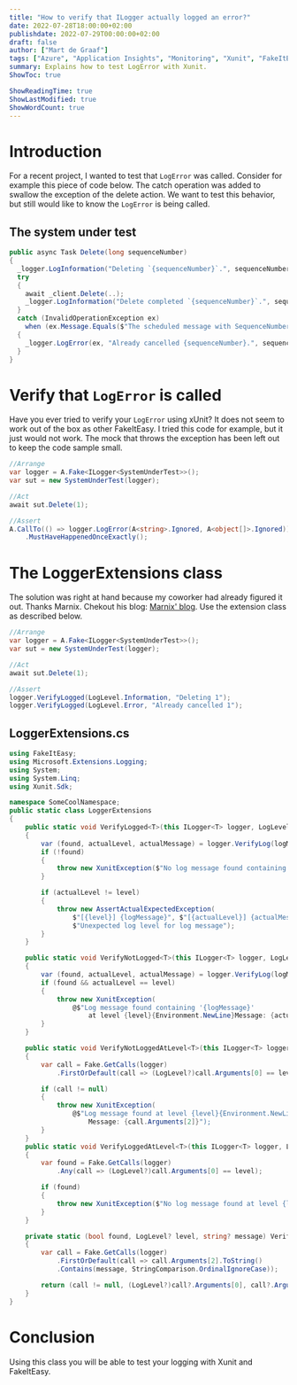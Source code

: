 ```yaml
---
title: "How to verify that ILogger actually logged an error?"
date: 2022-07-28T18:00:00+02:00
publishdate: 2022-07-29T00:00:00+02:00
draft: false
author: ["Mart de Graaf"]
tags: ["Azure", "Application Insights", "Monitoring", "Xunit", "FakeItEasy"]
summary: Explains how to test LogError with Xunit.
ShowToc: true

ShowReadingTime: true
ShowLastModified: true
ShowWordCount: true
---
```


# Introduction
For a recent project, I wanted to test that `LogError` was called.
Consider for example this piece of code below. The catch operation was added to swallow the exception of the delete action. We want to test this behavior, but still would like to know the `LogError` is being called.

## The system under test
```cs {linenos=table}
public async Task Delete(long sequenceNumber)
{
  _logger.LogInformation("Deleting `{sequenceNumber}`.", sequenceNumber);
  try
  {
    await _client.Delete(..);
    _logger.LogInformation("Delete completed `{sequenceNumber}`.", sequenceNumber);
  }
  catch (InvalidOperationException ex)
    when (ex.Message.Equals($"The scheduled message with SequenceNumber = {sequenceNumber} is already being cancelled."))
  {
    _logger.LogError(ex, "Already cancelled {sequenceNumber}.", sequenceNumber);
  }
}
```


# Verify that `LogError` is called

Have you ever tried to verify your `LogError` using xUnit? It does not seem to work out of the box as other FakeItEasy.
I tried this code for example, but it just would not work. The mock that throws the exception has been left out to keep the code sample small.
```cs {linenos=table}
//Arrange
var logger = A.Fake<ILogger<SystemUnderTest>>();
var sut = new SystemUnderTest(logger);

//Act
await sut.Delete(1);

//Assert
A.CallTo(() => logger.LogError(A<string>.Ignored, A<object[]>.Ignored))
    .MustHaveHappenedOnceExactly();
```

# The LoggerExtensions class
The solution was right at hand because my coworker had already figured it out. Thanks Marnix. Chekout his blog: [Marnix' blog](https://alanta.nl/). Use the extension class as described below.
```cs {linenos=table}
//Arrange
var logger = A.Fake<ILogger<SystemUnderTest>>();
var sut = new SystemUnderTest(logger);

//Act
await sut.Delete(1);

//Assert
logger.VerifyLogged(LogLevel.Information, "Deleting 1");
logger.VerifyLogged(LogLevel.Error, "Already cancelled 1");
```
## LoggerExtensions.cs
```cs {linenos=table}
using FakeItEasy;
using Microsoft.Extensions.Logging;
using System;
using System.Linq;
using Xunit.Sdk;

namespace SomeCoolNamespace;
public static class LoggerExtensions
{
    public static void VerifyLogged<T>(this ILogger<T> logger, LogLevel level, string logMessage)
    {
        var (found, actualLevel, actualMessage) = logger.VerifyLog(logMessage);
        if (!found)
        {
            throw new XunitException($"No log message found containing '{logMessage}' at any loglevel");
        }

        if (actualLevel != level)
        {
            throw new AssertActualExpectedException(
                $"[{level}] {logMessage}", $"[{actualLevel}] {actualMessage}",
                $"Unexpected log level for log message");
        }
    }

    public static void VerifyNotLogged<T>(this ILogger<T> logger, LogLevel level, string logMessage)
    {
        var (found, actualLevel, actualMessage) = logger.VerifyLog(logMessage);
        if (found && actualLevel == level)
        {
            throw new XunitException(
                @$"Log message found containing '{logMessage}'
                    at level {level}{Environment.NewLine}Message: {actualMessage}");
        }
    }

    public static void VerifyNotLoggedAtLevel<T>(this ILogger<T> logger, LogLevel level)
    {
        var call = Fake.GetCalls(logger)
            .FirstOrDefault(call => (LogLevel?)call.Arguments[0] == level);

        if (call != null)
        {
            throw new XunitException(
                @$"Log message found at level {level}{Environment.NewLine}
                    Message: {call.Arguments[2]}");
        }
    }
    public static void VerifyLoggedAtLevel<T>(this ILogger<T> logger, LogLevel level)
    {
        var found = Fake.GetCalls(logger)
            .Any(call => (LogLevel?)call.Arguments[0] == level);

        if (found)
        {
            throw new XunitException($"No log message found at level {level}");
        }
    }

    private static (bool found, LogLevel? level, string? message) VerifyLog<T>(this ILogger<T> logger, string message)
    {
        var call = Fake.GetCalls(logger)
            .FirstOrDefault(call => call.Arguments[2].ToString()
            .Contains(message, StringComparison.OrdinalIgnoreCase));

        return (call != null, (LogLevel?)call?.Arguments[0], call?.Arguments[2].ToString());
    }
}
```

# Conclusion
Using this class you will be able to test your logging with Xunit and FakeItEasy.
